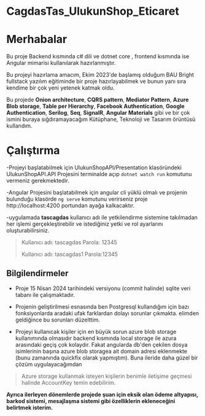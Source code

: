 # CagdasTas_UlukunShop_Eticaret

# Merhabalar

Bu proje Backend kısmında c# dili ve dotnet core , frontend kısmında ise Angular mimarisi kullanılarak hazırlanmıştır.

Bu projeyi hazırlama amacım, Ekim 2023'de başlamış olduğum BAU Bright fullstack yazılım eğitiminde bir proje hazırlayabilmek ve bunun yanı sıra kendime bir çok yeni yetenek katmak oldu.

Bu projede **Onion architecture**, **CQRS pattern**, **Mediator Pattern**, **Azure Blob storage**, **Table per Hierarchy**, **Facebook Authentication**, **Google Authentication**, **Serilog**, **Seq**, **SignalR**, **Angular Materials** gibi ve bir çok ismini buraya sığdıramayacağım Kütüphane, Teknoloji ve Tasarım örüntüsü kullandım.

# Çalıştırma

-Projeyi başlatabilmek için UlukunShopAPI/Presentation klasöründeki UlukunShopAPI.API Projesini terminalde açıp `dotnet watch run` komutunu vermeniz gerekmektedir.

-Angular Projesini başlatabilmek için angular cli yüklü olmalı ve projenin bulunduğu klasörde `ng serve` komutunu verirseniz proje http://localhost:4200 portundan ayağa kalkacaktır.

-uygulamada **tascagdas** kullanıcı adı ile yetkilendirme sistemine takılmadan her işlemi gerçekleştirebilir ve istediğiniz yetki ve rol ayarlarını oluşturabilirsiniz.

> Kullanıcı adı: tascagdas
> Parola: 12345
>
> Kullanıcı adı: tascagdas1
> Parola:12345

## Bilgilendirmeler

- Proje 15 Nisan 2024 tarihindeki versiyonu (commit halinde) sqlite veri tabanı ile çalışmaktadır.

- Projenin geliştirilmesi esnasında ben Postgresql kullandığım için bazı fonksiyonlarda aradaki ufak farklardan dolayı sorunlar çıkmakta. elimden geldiğince bu sorunları düzelttim.

- Projeyi kullanıcak kişiler için en büyük sorun azure blob storage kullanımında olmasıdır backend kısmında local storage ile azura arasındaki geçiş çok kolaydır. Fakat angularda db'den çekilen dosya isimlerinin başına azure blob storagea ait domain adresi eklenmekte (bunu zamanında quickfix olarak yapmıştım). Buna ileride daha güzel bir çözüm uygulayacağımdan

> Azure storage kullanmak isteyen kişilerin benimle iletişime geçmesi halinde AccountKey temin edebilirim.

**Ayrıca ilerleyen dönemlerde projede şuan için eksik olan ödeme altyapısı, barkod sistemi, mesajlaşma sistemi gibi özelliklerin ekleneceğini belirtmek isterim.**
